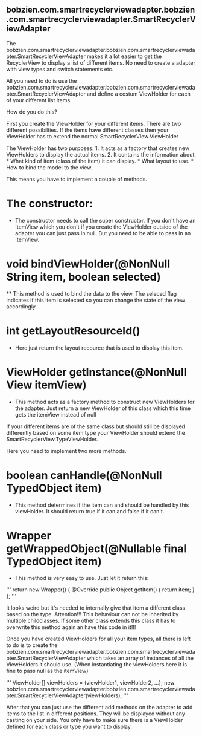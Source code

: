 ## bobzien.com.smartrecyclerviewadapter.bobzien.com.smartrecyclerviewadapter.SmartRecyclerViewAdapter

The bobzien.com.smartrecyclerviewadapter.bobzien.com.smartrecyclerviewadapter.SmartRecyclerViewAdapter makes it a lot easier to get the RecyclerView to display a list of different items. No need to create a adapter with view types and switch statements etc.

All you need to do is use the bobzien.com.smartrecyclerviewadapter.bobzien.com.smartrecyclerviewadapter.SmartRecyclerViewAdapter and define a costum ViewHolder for each of your different list items.

How do you do this?

First you create the ViewHolder for your different items. There are two different possibilties. If the items have different classes then your ViewHolder has to extend the normal SmartRecyclerView.ViewHolder

The ViewHolder has two purposes:
	1. It acts as a factory that creates new ViewHolders to display the actual items.
	2. It contains the information about:
		* What kind of item (class of the item) it can display.
		* What layout to use.
		* How to bind the model to the view.

This means you have to implement a couple of methods.

# The constructor:
* The constructor needs to call the super constructor. If you don't have an ItemView which you don't if you create the ViewHolder outside of the adapter you can just pass in null. But you need to be able to pass in an ItemView.

# void bindViewHolder(@NonNull String item, boolean selected)
** This method is used to bind the data to the view. The seleced flag indicates if this item is selected so you can change the state of the view accordingly.

# int getLayoutResourceId()
* Here just return the layout recource that is used to display this item.

# ViewHolder getInstance(@NonNull View itemView)
* This method acts as a factory method to construct new ViewHolders for the adapter. Just return a new ViewHolder of this class which this time gets the itemView instead of null

If your different items are of the same class but should still be displayed differently based on some item type your ViewHolder should extend the SmartRecyclerView.TypeViewHolder.

Here you need to implement two more methods.

# boolean canHandle(@NonNull TypedObject item)
* This method determines if the item can and should be handled by this viewHolder. It should return true if it can and false if it can't.

# Wrapper getWrappedObject(@Nullable final TypedObject item)
* This method is very easy to use. Just let it return this:
 
'''
  	return new Wrapper() {
        @Override
        public Object getItem()
        {
            return item;
        }
    };
'''

It looks weird but it's needed to internally give that item a different class based on the type. Attention!!! This behaviour can not be inherited by multiple childclasses. If some other class extends this class it has to overwrite this method again an have this code in it!!!

Once you have created ViewHolders for all your item types, all there is left to do is to create the bobzien.com.smartrecyclerviewadapter.bobzien.com.smartrecyclerviewadapter.SmartRecyclerViewAdapter which takes an array of instances of all the ViewHolders it should use. (When instantiating the viewHolders here it is fine to pass null as the itemView)

'''
ViewHolder[] viewHolders = {viewHolder1, viewHolder2, ...};
new bobzien.com.smartrecyclerviewadapter.bobzien.com.smartrecyclerviewadapter.SmartRecyclerViewAdapter(viewHolders);
'''

After that you can just use the different add methods on the adapter to add items to the list in different positions. They will be displayed without any casting on your side. You only have to make sure there is a ViewHolder defined for each class or type you want to display.